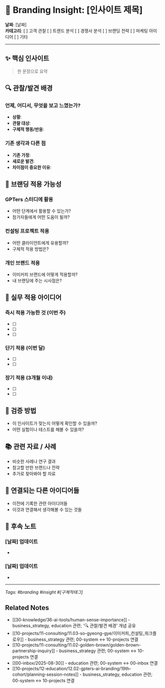 # 🎨 Branding Insight: [인사이트 제목]

**날짜**: [날짜]  
**카테고리**: [ ] 고객 관찰 [ ] 트렌드 분석 [ ] 경쟁사 분석 [ ] 브랜딩 전략 [ ] 마케팅 아이디어 [ ] 기타

---

## ✨ 핵심 인사이트
> 한 문장으로 요약

## 🔍 관찰/발견 배경
### 언제, 어디서, 무엇을 보고 느꼈는가?
- **상황**: 
- **관찰 대상**: 
- **구체적 행동/반응**: 

### 기존 생각과 다른 점
- **기존 가정**: 
- **새로운 발견**: 
- **차이점이 중요한 이유**: 

## 🎯 브랜딩 적용 가능성
### GPTers 스터디에 활용
- 어떤 단계에서 활용할 수 있는가?
- 참가자들에게 어떤 도움이 될까?

### 컨설팅 프로젝트 적용
- 어떤 클라이언트에게 유용할까?
- 구체적 적용 방법은?

### 개인 브랜드 적용
- 이미커피 브랜드에 어떻게 적용할까?
- 내 브랜딩에 주는 시사점은?

## 💼 실무 적용 아이디어
### 즉시 적용 가능한 것 (이번 주)
- [ ] 
- [ ] 
- [ ] 

### 단기 적용 (이번 달)
- [ ] 
- [ ] 

### 장기 적용 (3개월 이내)
- [ ] 
- [ ] 

## 🧪 검증 방법
- 이 인사이트가 맞는지 어떻게 확인할 수 있을까?
- 어떤 실험이나 테스트를 해볼 수 있을까?

## 📚 관련 자료 / 사례
- 비슷한 사례나 연구 결과
- 참고할 만한 브랜드나 전략
- 추가로 찾아봐야 할 자료

## 🔗 연결되는 다른 아이디어들
- 이전에 기록한 관련 아이디어들
- 이것과 연결해서 생각해볼 수 있는 것들

## 📝 후속 노트
### [날짜] 업데이트
- 

### [날짜] 업데이트
- 

---
*Tags: #branding #insight #[구체적태그]*

## Related Notes

- [[30-knowledge/36-ai-tools/human-sense-importance]] - business_strategy, education 관련; '🔍 관찰/발견 배경' 개념 공유
- [[10-projects/11-consulting/11.03-so-gyeong-gye/이미커피_컨설팅_워크플로우]] - business_strategy 관련; 00-system ↔ 10-projects 연결
- [[10-projects/11-consulting/11.02-golden-brown/golden-brown-partnership-inquiry]] - business_strategy 관련; 00-system ↔ 10-projects 연결
- [[00-inbox/2025-08-30]] - education 관련; 00-system ↔ 00-inbox 연결
- [[10-projects/12-education/12.02-gpters-ai-branding/19th-cohort/planning-session-notes]] - business_strategy, education 관련; 00-system ↔ 10-projects 연결
